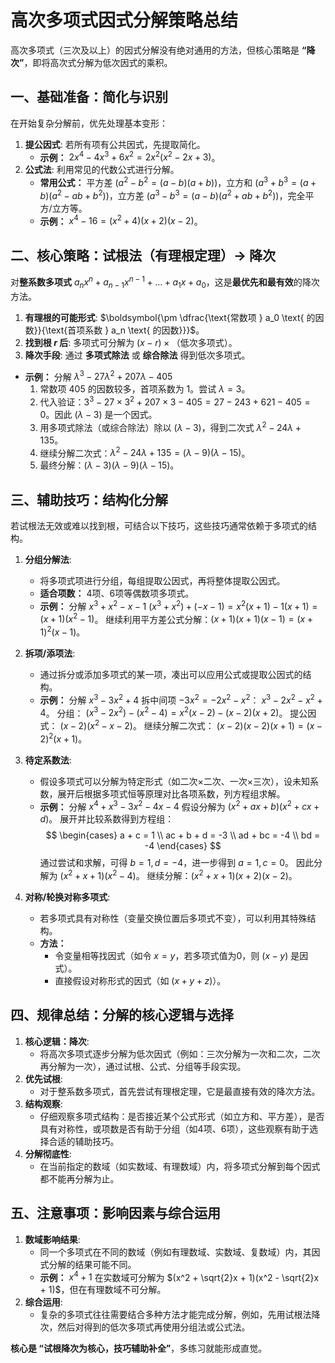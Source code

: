 # 高次多项式因式分解策略总结

高次多项式（三次及以上）的因式分解没有绝对通用的方法，但核心策略是 **“降次”**，即将高次式分解为低次因式的乘积。

## 一、基础准备：简化与识别

在开始复杂分解前，优先处理基本变形：

1.  **提公因式**: 若所有项有公共因式，先提取简化。
    * **示例：** $2x^4 - 4x^3 + 6x^2 = 2x^2(x^2 - 2x + 3)$。
2.  **公式法**: 利用常见的代数公式进行分解。
    * **常用公式：** 平方差 ($a^2 - b^2 = (a-b)(a+b)$)，立方和 ($a^3 + b^3 = (a+b)(a^2-ab+b^2)$)，立方差 ($a^3 - b^3 = (a-b)(a^2+ab+b^2)$)，完全平方/立方等。
    * **示例：** $x^4 - 16 = (x^2 + 4)(x + 2)(x - 2)$。

## 二、核心策略：试根法（有理根定理）→ 降次

对**整系数多项式** $a_nx^n + a_{n-1}x^{n-1} + \dots + a_1x + a_0$，这是**最优先和最有效**的降次方法。

1.  **有理根的可能形式**: $\boldsymbol{\pm \dfrac{\text{常数项 } a_0 \text{ 的因数}}{\text{首项系数 } a_n \text{ 的因数}}}$。
2.  **找到根 $r$ 后**: 多项式可分解为 $(x - r) \times \text{（低次多项式）}$。
3.  **降次手段**: 通过 **多项式除法** 或 **综合除法** 得到低次多项式。

* **示例：** 分解 $\lambda^3 - 27\lambda^2 + 207\lambda - 405$
    1.  常数项 405 的因数较多，首项系数为 1。尝试 $\lambda=3$。
    2.  代入验证：$3^3 - 27 \times 3^2 + 207 \times 3 - 405 = 27 - 243 + 621 - 405 = 0$。因此 $(\lambda - 3)$ 是一个因式。
    3.  用多项式除法（或综合除法）除以 $(\lambda - 3)$，得到二次式 $\lambda^2 - 24\lambda + 135$。
    4.  继续分解二次式：$\lambda^2 - 24\lambda + 135 = (\lambda - 9)(\lambda - 15)$。
    5.  最终分解：$(\lambda - 3)(\lambda - 9)(\lambda - 15)$。

## 三、辅助技巧：结构化分解

若试根法无效或难以找到根，可结合以下技巧，这些技巧通常依赖于多项式的结构。

1.  **分组分解法**:
    * 将多项式项进行分组，每组提取公因式，再将整体提取公因式。
    * **适合项数：** 4项、6项等偶数项多项式。
    * **示例：** 分解 $x^3 + x^2 - x - 1$
        $(x^3 + x^2) + (-x - 1) = x^2(x + 1) - 1(x + 1) = (x + 1)(x^2 - 1)$。
        继续利用平方差公式分解：$(x + 1)(x + 1)(x - 1) = (x + 1)^2(x - 1)$。

2.  **拆项/添项法**:
    * 通过拆分或添加多项式的某一项，凑出可以应用公式或提取公因式的结构。
    * **示例：** 分解 $x^3 - 3x^2 + 4$
        拆中间项 $-3x^2 = -2x^2 - x^2$： $x^3 - 2x^2 - x^2 + 4$。
        分组： $(x^3 - 2x^2) - (x^2 - 4) = x^2(x - 2) - (x - 2)(x + 2)$。
        提公因式： $(x - 2)(x^2 - x - 2)$。
        继续分解二次式： $(x - 2)(x - 2)(x + 1) = (x - 2)^2(x + 1)$。

3.  **待定系数法**:
    * 假设多项式可以分解为特定形式（如二次×二次、一次×三次），设未知系数，展开后根据多项式恒等原理对比各项系数，列方程组求解。
    * **示例：** 分解 $x^4 + x^3 - 3x^2 - 4x - 4$
        假设分解为 $(x^2 + ax + b)(x^2 + cx + d)$。
        展开并比较系数得到方程组：
        $$
        \begin{cases}
        a + c = 1 \\
        ac + b + d = -3 \\
        ad + bc = -4 \\
        bd = -4
        \end{cases}
        $$
        通过尝试和求解，可得 $b=1, d=-4$，进一步得到 $a=1, c=0$。
        因此分解为 $(x^2 + x + 1)(x^2 - 4)$。
        继续分解：$(x^2 + x + 1)(x + 2)(x - 2)$。

4.  **对称/轮换对称多项式**:
    * 若多项式具有对称性（变量交换位置后多项式不变），可以利用其特殊结构。
    * **方法：**
        * 令变量相等找因式（如令 $x = y$，若多项式值为0，则 $(x - y)$ 是因式）。
        * 直接假设对称形式的因式（如 $(x + y + z)$）。

## 四、规律总结：分解的核心逻辑与选择

1.  **核心逻辑：降次**:
    * 将高次多项式逐步分解为低次因式（例如：三次分解为一次和二次，二次再分解为一次），通过试根、公式、分组等手段实现。
2.  **优先试根**:
    * 对于整系数多项式，首先尝试有理根定理，它是最直接有效的降次方法。
3.  **结构观察**:
    * 仔细观察多项式结构：是否接近某个公式形式（如立方和、平方差），是否具有对称性，或项数是否有助于分组（如4项、6项），这些观察有助于选择合适的辅助技巧。
4.  **分解彻底性**:
    * 在当前指定的数域（如实数域、有理数域）内，将多项式分解到每个因式都不能再分解为止。

## 五、注意事项：影响因素与综合运用

1.  **数域影响结果**:
    * 同一个多项式在不同的数域（例如有理数域、实数域、复数域）内，其因式分解的结果可能不同。
    * **示例：** $x^4 + 1$ 在实数域可分解为 $(x^2 + \sqrt{2}x + 1)(x^2 - \sqrt{2}x + 1)$，但在有理数域不可分解。
2.  **综合运用**:
    * 复杂的多项式往往需要结合多种方法才能完成分解，例如，先用试根法降次，然后对得到的低次多项式再使用分组法或公式法。

**核心是 “试根降次为核心，技巧辅助补全”**，多练习就能形成直觉。